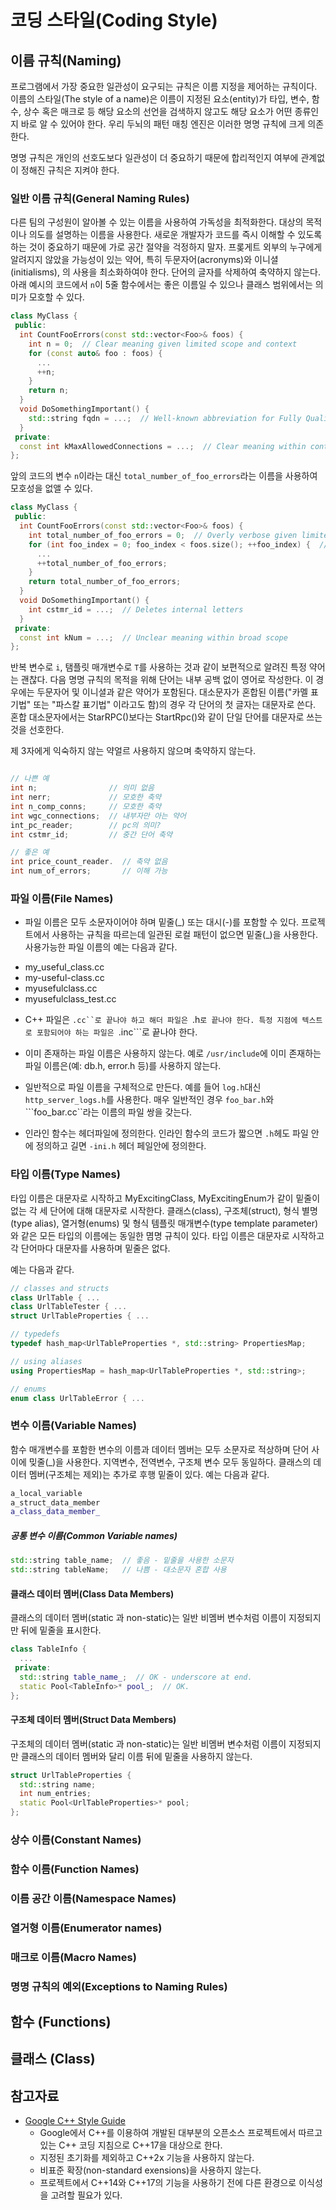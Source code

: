 # 코딩 스타일(Coding Style)

## 이름 규칙(Naming)

프로그램에서 가장 중요한 일관성이 요구되는 규칙은 이름 지정을 제어하는 규칙이다. 
이름의 스타일(The style of a name)은 이름이 지정된 요소(entity)가 타입, 변수, 함수, 상수 혹은 매크로 등 해당 요소의 선언을 검색하지 않고도 해당 요소가 어떤 종류인지 바로 알 수 있어야 한다. 
우리 두뇌의 패턴 매칭 엔진은 이러한 명명 규칙에 크게 의존한다.  

명명 규칙은 개인의 선호도보다 일관성이 더 중요하기 때문에 합리적인지 여부에 관계없이 정해진 규칙은 지켜야 한다.

### 일반 이름 규칙(General Naming Rules)

다른 팀의 구성원이 알아볼 수 있는 이름을 사용하여 가독성을 최적화한다. 
대상의 목적이나 의도를 설명하는 이름을 사용한다. 새로운 개발자가 코드를 즉시 이해할 수 있도록 하는 것이 중요하기 때문에 가로 공간 절약을 걱정하지 말자.
프롲게트 외부의 누구에게 알려지지 않았을 가능성이 있는 약어, 특히 두문자어(acronyms)와 이니셜(initialisms), 의 사용을 최소화하여야 한다.
단어의 글자를 삭제하여 축약하지 않는다. 
아래 예시의 코드에서 ```n```이 5줄 함수에서는 좋은 이름일 수 있으나 클래스 범위에서는 의미가 모호할 수 있다. 

```c++
class MyClass {
 public:
  int CountFooErrors(const std::vector<Foo>& foos) {
    int n = 0;  // Clear meaning given limited scope and context
    for (const auto& foo : foos) {
      ...
      ++n;
    }
    return n;
  }
  void DoSomethingImportant() {
    std::string fqdn = ...;  // Well-known abbreviation for Fully Qualified Domain Name
  }
 private:
  const int kMaxAllowedConnections = ...;  // Clear meaning within context
};
```

앞의 코드의 변수 ```n```이라는 대신 ```total_number_of_foo_errors```라는 이름을 사용하여 모호성을 없앨 수 있다.

```c++
class MyClass {
 public:
  int CountFooErrors(const std::vector<Foo>& foos) {
    int total_number_of_foo_errors = 0;  // Overly verbose given limited scope and context
    for (int foo_index = 0; foo_index < foos.size(); ++foo_index) {  // Use idiomatic `i`
      ...
      ++total_number_of_foo_errors;
    }
    return total_number_of_foo_errors;
  }
  void DoSomethingImportant() {
    int cstmr_id = ...;  // Deletes internal letters
  }
 private:
  const int kNum = ...;  // Unclear meaning within broad scope
};
``` 
반복 변수로 ```i```, 탬플릿 매개변수로 ```T```를 사용하는 것과 같이 보편적으로 알려진 특정 약어는 괜찮다. 
다음 명명 규칙의 목적을 위해 단어는 내부 공백 없이 영어로 작성한다. 이 경우에는 두문자어 및 이니셜과 같은 약어가 포함된다. 
대소문자가 혼합된 이름("카멜 표기법" 또는 "파스칼 표기법" 이라고도 함)의 경우 각 단어의 첫 글자는 대문자로 쓴다.  
혼합 대소문자에서는 StarRPC()보다는 StartRpc()와 같이 단일 단어를 대문자로 쓰는 것을 선호한다. 

제 3자에게 익숙하지 않는 약얼르 사용하지 않으며 축약하지 않는다. 

```c++

// 나쁜 예 
int n;                // 의미 없음 
int nerr;             // 모호한 축약
int n_comp_conns;     // 모호한 축약
int wgc_connections;  // 내부자만 아는 약어
int_pc_reader;        // pc의 의미?
int cstmr_id;         // 중간 단어 축약

// 좋은 예
int price_count_reader.  // 축약 없음
int num_of_errors;       // 이해 가능
```

### 파일 이름(File Names)

* 파일 이름은 모두 소문자이어야 하며 밑줄(\_) 또는 대시(\-)를 포함할 수 있다. 프로젝트에서 사용하는 규칙을 따르는데 일관된 로컬 패턴이 없으면 밑줄(\_)을 사용한다.
사용가능한 파일 이름의 예는 다음과 같다. 

 - my_useful_class.cc
 - my-useful-class.cc
 - myusefulclass.cc
 - myusefulclass_test.cc

* C++ 파일은 ```.cc``로 끝나야 하고 해더 파일은 ```.h```로 끝나야 한다. 특정 지점에 텍스트로 포함되어야 하는 파일은 ```.inc```로 끝나야 한다. 

* 이미 존재하는 파일 이름은 사용하지 않는다. 예로 ```/usr/include```에 이미 존재하는 파일 이름은(예: db.h, error.h 등)를 사용하지 않는다. 

* 일반적으로 파일 이름을 구체적으로 만든다. 
예를 들어 ```log.h```대신 ```http_server_logs.h```를 사용한다. 
매우 일반적인 경우 ```foo_bar.h```와 ```foo_bar.cc``라는 이름의 파일 쌍을 갖는다. 

* 인라인 함수는 헤더파일에 정의한다. 
인라인 함수의 코드가 짧으면 ```.h```헤도 파일 안에 정의하고 길면 ```-ini.h``` 헤더 페일안에 정의한다.



### 타입 이름(Type Names)

타입 이름은 대문자로 시작하고 MyExcitingClass, MyExcitingEnum가 같이 밑줄이 없는 각 세 단어에 대해 대문자로 시작한다.
클래스(class), 구조체(struct), 형식 별명(type alias), 열거형(enums) 및 형식 템플릿 매개변수(type template parameter)와 같은 모든 타입의 이름에는 
동일한 몀명 규칙이 있다. 타입 이름은 대문자로 시작하고 각 단어마다 대문자를 사용하며 밑줄은 없다.

예는 다음과 같다.

```c++
// classes and structs
class UrlTable { ...
class UrlTableTester { ...
struct UrlTableProperties { ...

// typedefs
typedef hash_map<UrlTableProperties *, std::string> PropertiesMap;

// using aliases
using PropertiesMap = hash_map<UrlTableProperties *, std::string>;

// enums
enum class UrlTableError { ...
```

### 변수 이름(Variable Names)

함수 매개변수를 포함한 변수의 이름과 데이터 멤버는 모두 소문자로 적상하며 단어 사이에 밎줄(\_)을 사용한다.
지역변수, 전역변수, 구조체 변수 모두 동일하다. 
클래스의 데이터 멤버(구조체는 제외)는 추가로 후행 밑줄이 있다. 
예는 다음과 같다. 

```c++
a_local_variable
a_struct_data_member
a_class_data_member_
```

##### 공통 변수 이름(Common Variable names)

```c++
std::string table_name;  // 좋음 - 밑줄을 사용한 소문자
std::string tableName;   // 나쁨 - 대소문자 혼합 사용
```

#### 클래스 데이터 멤버(Class Data Members)

클래스의 데이터 멤버(static 과 non-static)는 일반 비멤버 변수처럼 이름이 지정되지만 뒤에 밑줄을 표시한다.

```c++
class TableInfo {
  ...
 private:
  std::string table_name_;  // OK - underscore at end.
  static Pool<TableInfo>* pool_;  // OK.
};
```

####  구조체 데이터 멤버(Struct Data Members)

구조체의 데이터 멤버(static 과 non-static)는 일반 비멤버 변수처럼 이름이 지정되지만 클래스의 데이터 멤버와 달리 이름 뒤에 밑줄을 사용하지 않는다. 

```c++
struct UrlTableProperties {
  std::string name;
  int num_entries;
  static Pool<UrlTableProperties>* pool;
};
````

### 상수 이름(Constant Names)

### 함수 이름(Function Names)

### 이름 공간 이름(Namespace Names)

### 열거형 이름(Enumerator names)

### 매크로 이름(Macro Names)

### 명명 규칙의 예외(Exceptions to Naming Rules) 



## 함수 (Functions)


## 클래스 (Class)














 ## 참고자료 
 
* [Google C++ Style Guide](https://google.github.io/styleguide/cppguide.html)
  - Google에서 C++를 이용하여 개발된 대부분의 오픈소스 프로젝트에서 따르고 있는 C++ 코딩 지침으로 C++17을 대상으로 한다.
  - 지정된 초기화를 제외하고 C++2x 기능을 사용하지 않는다.
  - 비표준 확장(non-standard exensions)을 사용하지 않는다. 
  - 프로젝트에서 C++14와 C++17의 기능을 사용하기 전에 다른 환경으로 이식성을 고려할 필요가 있다. 
 
